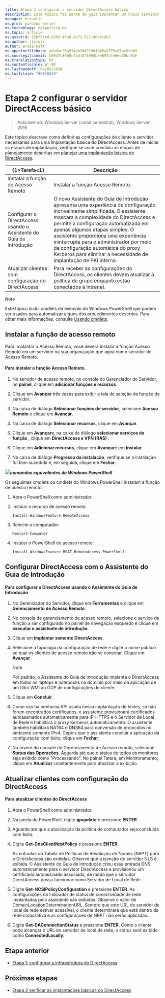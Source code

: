```yaml
---
title: Etapa 2 configurar o servidor DirectAccess básico
description: Este tópico faz parte do guia implantar um único servidor DirectAccess usando o assistente de Introdução para Windows Server 2016
manager: brianlic
ms.prod: windows-server
ms.technology: networking-da
ms.topic: article
ms.assetid: 82bf5fed-93b3-4fa6-8e71-522146eccdb1
ms.author: lizross
author: eross-msft
ms.openlocfilehash: adadac26a914ebf0d218d1945ab375c87ac8ebb9
ms.sourcegitcommit: b00d7c8968c4adc8f699dbee694afe6ed36bc9de
ms.translationtype: MT
ms.contentlocale: pt-BR
ms.lasthandoff: 04/08/2020
ms.locfileid: "80819429"
---
```

# <a name="step-2-configure-the-basic-directaccess-server"></a>Etapa 2 configurar o servidor DirectAccess básico

>Aplicável ao: Windows Server (canal semestral), Windows Server 2016

Este tópico descreve como definir as configurações de cliente e servidor necessárias para uma implantação básica do DirectAccess. Antes de iniciar as etapas de implantação, verifique se você concluiu as etapas de planejamento descritas em [planejar uma implantação básica do DirectAccess](Plan-a-Basic-DirectAccess-Deployment.md).  
  
|{1&gt;Tarefa&lt;1}|Descrição|  
|----|--------|  
|Instalar a função de Acesso Remoto|Instalar a função Acesso Remoto.|  
|Configurar o DirectAccess usando o Assistente do Guia de Introdução|O novo Assistente do Guia de Introdução apresenta uma experiência de configuração incrivelmente simplificada. O assistente mascara a complexidade do DirectAccess e permite a configuração automatizada em apenas algumas etapas simples. O assistente proporciona uma experiência ininterrupta para o administrador por meio da configuração automática do proxy Kerberos para eliminar a necessidade de implantação de PKI interna.|  
|Atualizar clientes com configuração do DirectAccess|Para receber as configurações do DirectAccess, os clientes devem atualizar a política de grupo enquanto estão conectados à Intranet.|  
  
> [!NOTE]  
> Este tópico inclui cmdlets de exemplo do Windows PowerShell que podem ser usados para automatizar alguns dos procedimentos descritos. Para obter mais informações, consulte [Usando cmdlets](https://go.microsoft.com/fwlink/p/?linkid=230693).  
  
## <a name="install-the-remote-access-role"></a><a name="BKMK_Role"></a>Instalar a função de acesso remoto  
Para implantar o Acesso Remoto, você deverá instalar a função Acesso Remoto em um servidor na sua organização que agirá como servidor de Acesso Remoto.  
  
#### <a name="to-install-the-remote-access-role"></a>Para instalar a função Acesso Remoto.  
  
1.  No servidor de acesso remoto, no console do Gerenciador do Servidor, no **painel**, clique em **adicionar funções e recursos**.  
  
2.  Clique em **Avançar** três vezes para exibir a tela de seleção de função de servidor.  
  
3.  Na caixa de diálogo **Selecionar funções de servidor**, selecione **Acesso Remoto** e clique em **Avançar**.  
  
4.  Na caixa de diálogo **Selecionar recursos**, clique em **Avançar**.  
  
5.  Clique em **Avançar**e, na caixa de diálogo **selecionar serviços de função** , clique em **DirectAccess e VPN (RAS)** .  
  
6.  Clique em **Adicionar recursos**, clique em **Avançar**e em **instalar**.  
  
7.  Na caixa de diálogo **Progresso da instalação**, verifique se a instalação foi bem sucedida e, em seguida, clique em **Fechar**.  
  
![](../../../media/Step-2-Configure-the-DirectAccess-Server/PowerShellLogoSmall.gif)***<em>comandos equivalentes do Windows</em> PowerShell***  
  
Os seguintes cmdlets ou cmdlets do Windows PowerShell instalam a função de acesso remoto: 

1. Abra o PowerShell como administrador.

2. Instalar o recurso de acesso remoto:

   ```  
   Install-WindowsFeature RemoteAccess   
   ```  

3. Reinicie o computador:

   ```
   Restart-Computer
   ```
   
4. Instalar o PowerShell de acesso remoto:

   ```
   Install-WindowsFeature RSAT-RemoteAccess-PowerShell
   ```



  
## <a name="configure-directaccess-with-the-getting-started-wizard"></a>Configurar DirectAccess com o Assistente do Guia de Introdução  
  
#### <a name="to-configure-directaccess-using-the-getting-started-wizard"></a>Para configurar o DirectAccess usando o Assistente do Guia de Introdução  
  
1.  No Gerenciador do Servidor, clique em **Ferramentas** e clique em **Gerenciamento de Acesso Remoto**.  
  
2.  No console de gerenciamento de acesso remoto, selecione o serviço de função a ser configurado no painel de navegação esquerdo e clique em **executar o assistente de introdução**.  
  
3.  Clique em **Implantar somente DirectAccess**.  
  
4.  Selecione a topologia da configuração de rede e digite o nome público ao qual os clientes de acesso remoto irão se conectar. Clique em **Avançar**.  
  
    > [!NOTE]  
    > Por padrão, o Assistente do Guia de Introdução implanta o DirectAccess em todos os laptops e notebooks no domínio por meio da aplicação de um filtro WMI ao GOP de configurações do cliente.  
  
5.  Clique em **Concluir**.  
  
6.  Como não há nenhuma KPI usada nessa implantação de testes, se não forem encontrados certificados, o assistente provisionará certificados autoassinados automaticamente para IP-HTTPS e o Servidor de Local de Rede e habilitará o proxy Kerberos automaticamente. O assistente também habilitará NAT64 e DNS64 para conversão de protocolos no ambiente somente IPv4. Depois que o assistente concluir a aplicação da configuração com êxito, clique em **Fechar**.  
  
7.  Na árvore do console de Gerenciamento de Acesso remoto, selecione **Status das Operações**. Aguarde até que o status de todos os monitores seja exibido como "Processando". No painel Tatera, em Monitoramento, clique em **Atualizar** constantemente para atualizar a exibição.  
  
## <a name="update-clients-with-the-directaccess-configuration"></a>Atualizar clientes com configuração do DirectAccess  
  
#### <a name="to-update-directaccess-clients"></a>Para atualizar clientes do DirectAccess  
  
1.  Abra o PowerShell como administrador.  
  
2.  Na janela do PowerShell, digite **gpupdate** e pressione **ENTER**.  
  
3.  Aguarde até que a atualização da política do computador seja concluída com êxito.  
  
4.  Digite **Get-DnsClientNrptPolicy** e pressione **ENTER**  
  
    As entradas da Tabela de Políticas de Resolução de Nomes (NRPT) para o DirectAccess são exibidas. Observe que a isenção do servidor NLS é exibida. O Assistente do Guia de Introdução criou essa entrada DNS automaticamente para o servidor DirectAccess e provisionou um certificado autoassinado associado, de modo que o servidor DirectAccess possa funcionar como Servidor de Local de Rede.  
  
5.  Digite **Get-NCSIPolicyConfiguration** e pressione **ENTER**. As configurações do indicador de status de conectividade de rede implantadas pelo assistente são exibidas. Observe o valor de DomainLocationDeterminationURL. Sempre que este URL de servidor de local de rede estiver acessível, o cliente determinará que está dentro da rede corporativa e as configurações de NRPT não serão aplicadas.  
  
6.  Digite **Get-DAConnectionStatus** e pressione **ENTER**. Como o cliente pode alcançar o URL do servidor de local de rede, o status será exibido como **ConnectedLocally**.  
  
## <a name="previous-step"></a><a name="BKMK_Links"></a>Etapa anterior  
  
-   [Etapa 1: configurar a infraestrutura do DirectAccess](Step-1-Configure-the-DirectAccess-Infrastructure.md)  
  
## <a name="next-step"></a>Próximas etapas  
  
-   [Etapa 3 verificar as implantações básicas do DirectAccess](da-basic-configure-s3-verify.md)  
  


